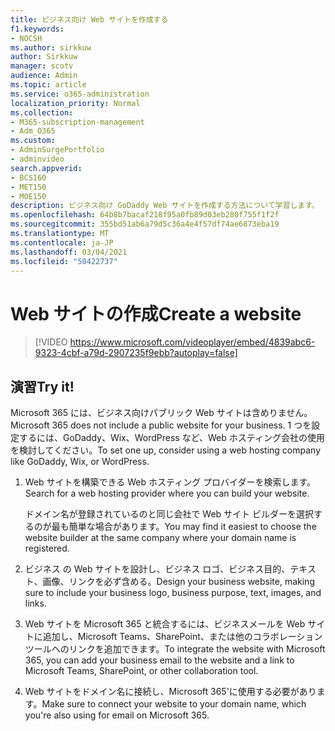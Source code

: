 ```yaml
---
title: ビジネス向け Web サイトを作成する
f1.keywords:
- NOCSH
ms.author: sirkkuw
author: Sirkkuw
manager: scotv
audience: Admin
ms.topic: article
ms.service: o365-administration
localization_priority: Normal
ms.collection:
- M365-subscription-management
- Adm_O365
ms.custom:
- AdminSurgePortfolio
- adminvideo
search.appverid:
- BCS160
- MET150
- MOE150
description: ビジネス向け GoDaddy Web サイトを作成する方法について学習します。
ms.openlocfilehash: 64b8b7bacaf218f95a0fb89d03eb280f755f1f2f
ms.sourcegitcommit: 355bd51ab6a79d5c36a4e4f57df74ae6873eba19
ms.translationtype: MT
ms.contentlocale: ja-JP
ms.lasthandoff: 03/04/2021
ms.locfileid: "50422737"
---
```

# <a name="create-a-website"></a><span data-ttu-id="37efc-103">Web サイトの作成</span><span class="sxs-lookup"><span data-stu-id="37efc-103">Create a website</span></span>

> [!VIDEO https://www.microsoft.com/videoplayer/embed/4839abc6-9323-4cbf-a79d-2907235f9ebb?autoplay=false]

## <a name="try-it"></a><span data-ttu-id="37efc-104">演習</span><span class="sxs-lookup"><span data-stu-id="37efc-104">Try it!</span></span>

<span data-ttu-id="37efc-105">Microsoft 365 には、ビジネス向けパブリック Web サイトは含めりません。</span><span class="sxs-lookup"><span data-stu-id="37efc-105">Microsoft 365 does not include a public website for your business.</span></span> <span data-ttu-id="37efc-106">1 つを設定するには、GoDaddy、Wix、WordPress など、Web ホスティング会社の使用を検討してください。</span><span class="sxs-lookup"><span data-stu-id="37efc-106">To set one up, consider using a web hosting company like GoDaddy, Wix, or WordPress.</span></span>

1. <span data-ttu-id="37efc-107">Web サイトを構築できる Web ホスティング プロバイダーを検索します。</span><span class="sxs-lookup"><span data-stu-id="37efc-107">Search for a web hosting provider where you can build your website.</span></span>

     <span data-ttu-id="37efc-108">ドメイン名が登録されているのと同じ会社で Web サイト ビルダーを選択するのが最も簡単な場合があります。</span><span class="sxs-lookup"><span data-stu-id="37efc-108">You may find it easiest to choose the website builder at the same company where your domain name is registered.</span></span>
1. <span data-ttu-id="37efc-109">ビジネス の Web サイトを設計し、ビジネス ロゴ、ビジネス目的、テキスト、画像、リンクを必ず含める。</span><span class="sxs-lookup"><span data-stu-id="37efc-109">Design your business website, making sure to include your business logo, business purpose, text, images, and links.</span></span>
1. <span data-ttu-id="37efc-110">Web サイトを Microsoft 365 と統合するには、ビジネスメールを Web サイトに追加し、Microsoft Teams、SharePoint、または他のコラボレーション ツールへのリンクを追加できます。</span><span class="sxs-lookup"><span data-stu-id="37efc-110">To integrate the website with Microsoft 365, you can add your business email to the website and a link to Microsoft Teams, SharePoint, or other collaboration tool.</span></span>
1. <span data-ttu-id="37efc-111">Web サイトをドメイン名に接続し、Microsoft 365&#39;に使用する必要があります。</span><span class="sxs-lookup"><span data-stu-id="37efc-111">Make sure to connect your website to your domain name, which you&#39;re also using for email on Microsoft 365.</span></span>